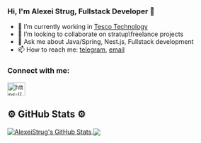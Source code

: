 ### Hi, I'm Alexei Strug, Fullstack Developer 👋

- 🔭 I’m currently working in [Tesco Technology](https://www.tesco-careers.com/technology/uk/en)
- 👯 I’m looking to collaborate on stratup\freelance projects
- 💬 Ask me about Java/Spring, Nest.js, Fullstack development
- 📫 How to reach me: [telegram](https://t.me/alexstrug), [email](alexeistrug@gmail.com)

<h3 align="left">Connect with me:</h3>
 <a href="https://www.linkedin.com/in/alexei-strug/" target="blank">
   <img align="center" src="https://raw.githubusercontent.com/rahuldkjain/github-profile-readme-generator/master/src/images/icons/Social/linked-in-alt.svg" alt="https://www.linkedin.com/in/alexei-strug/" height="30" width="40" />
  </a>
</p>

## ⚙️ GitHub Stats ⚙️

<a href="https://github.com/anuraghazra/github-readme-stats">
  <img align="center" src="https://github-readme-stats.vercel.app/api?username=AlexeiStrug&show_icons=true&count_private=true&theme=tokyonight" alt="AlexeiStrug's GitHub Stats" />
</a>

<a href="https://github.com/anuraghazra/github-readme-stats">
   <img align="center" text-align="center" src="https://github-readme-stats.vercel.app/api/top-langs/?username=AlexeiStrug&layout=compact&theme=tokyonight&langs_count=3" />
</a>


